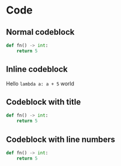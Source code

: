 # Code

## Normal codeblock

```python
def fn() -> int:
    return 5
```

## Inline codeblock

Hello `lambda a: a + 5` world

## Codeblock with title

```python title="Example python code"
def fn() -> int:
    return 5
```

## Codeblock with line numbers

```python showLineNumbers
def fn() -> int:
    return 5
```
